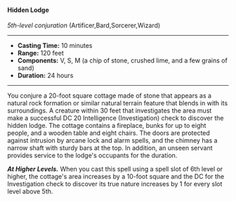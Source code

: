 #### Hidden Lodge
*5th-level conjuration* (Artificer,Bard,Sorcerer,Wizard)
___
- **Casting Time:** 10 minutes
- **Range:** 120 feet
- **Components:** V, S, M (a chip of stone, crushed lime, and a few grains of sand)
- **Duration:** 24 hours
---
You conjure a 20-foot square cottage made of stone
that appears as a natural rock formation or similar
natural terrain feature that blends in with its
surroundings. A creature within 30 feet that
investigates the area must make a successful DC 20
Intelligence (Investigation) check to discover the
hidden lodge. The cottage contains a fireplace,
bunks for up to eight people, and a wooden table
and eight chairs. The doors are protected against
intrusion by arcane lock and alarm spells, and the
chimney has a narrow shaft with sturdy bars at the
top.
In addition, an unseen servant  provides service to
the lodge's occupants for the duration.

***At Higher Levels.*** When you cast this spell using
a spell slot of 6th level or higher, the cottage's area
increases by a 10-foot square and the DC for the
Investigation check to discover its true nature increases by 1 for every slot level above 5th.
